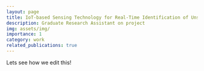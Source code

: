 ```yaml
---
layout: page
title: IoT-based Sensing Technology for Real-Time Identification of Unsaturated Soil Properties for Anticipation against Climate Change
description: Graduate Research Assistant on project
img: assets/img/
importance: 1
category: work
related_publications: true
---
```


Lets see how we edit this!

